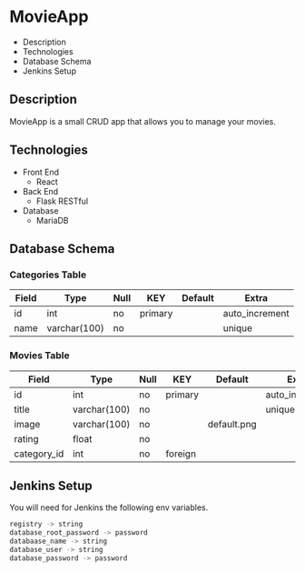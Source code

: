 # MovieApp

* Description
* Technologies
* Database Schema
* Jenkins Setup


## Description

MovieApp is a small CRUD app that allows you to manage your movies.

## Technologies

* Front End
	* React
* Back End 
	* Flask RESTful
* Database
	* MariaDB

## Database Schema

### Categories Table

| Field | Type         | Null | KEY     | Default | Extra          |
|-------|--------------|------|---------|---------|----------------|
| id    | int          | no   | primary |         | auto_increment |
| name  | varchar(100) | no   |         |         | unique         |

### Movies Table

| Field       | Type         | Null | KEY     | Default     | Extra          |
|-------------|--------------|------|---------|-------------|----------------|
| id          | int          | no   | primary |             | auto_increment |
| title       | varchar(100) | no   |         |             | unique         |
| image       | varchar(100) | no   |         | default.png |                |
| rating      | float        | no   |         |             |                |
| category_id | int          | no   | foreign |             |                |

## Jenkins Setup

You will need for Jenkins the following env variables.
```bash
registry -> string
database_root_password -> password
databaase_name -> string
database_user -> string
database_password -> password
```

